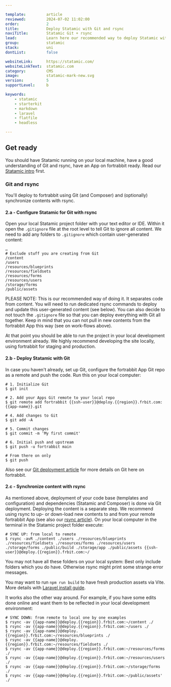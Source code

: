 ```yaml
---

template:         article
reviewed:         2024-07-02 11:02:00
order:            2
title:            Deploy Statamic with Git and rsync
naviTitle:        Statamic Git + rsync
lead:             Learn here our recommended way to deploy Statamic with Git and rsync on fortrabbit.
group:            statamic
stack:            uni
dontList:         false

websiteLink:      https://statamic.com/
websiteLinkText:  statamic.com
category:         CMS
image:            statamic-mark-new.svg
version:          5
supportLevel:     b

keywords:
    - statamic
    - starterkit
    - markdown
    - laravel
    - flatfile
    - headless

---
```



## Get ready

You should have Statamic running on your local machine, have a good understanding of Git and rsync, have an App on fortrabbit ready. Read our [Statamic intro](/statamic) first.

### Git and rsync

You'll deploy to fortrabbit using Git (and Composer) and (optionally) synchronize contents with rsync. 

#### 2.a - Configure Statamic for Git with rsync

Open your local Statamic project folder with your text editor or IDE. Within it open the `.gitignore` file at the root level to tell Git to ignore all content. We need to add any folders to `.gitignore` which contain user-generated content:

```gitignore
…
# Exclude stuff you are creating from Git
/content
/users
/resources/blueprints
/resources/fieldsets
/resources/forms
/resources/users
/storage/forms
/public/assets
```

PLEASE NOTE: This is our recommended way of doing it. It separates code from content. You will need to run dedicated rsync commands to deploy and update this user-generated content (see below). You can also decide to not touch the `.gitignore` file so that you can deploy everything with Git all together. Keep in mind that you can not pull in new contents from the fortrabbit App this way (see on work-flows above).

At that point you should be able to run the project in your local development environment already. We highly recommend developing the site locally, using fortrabbit for staging and production.

#### 2.b - Deploy Statamic with Git

In case you haven't already, set up Git, configure the fortrabbit App Git repo as a remote and push the code. Run this on your local computer:

```shell
# 1. Initialize Git
$ git init

# 2. Add your Apps Git remote to your local repo
$ git remote add fortrabbit {{ssh-user}}@deploy.{{region}}.frbit.com:{{app-name}}.git

# 4. Add changes to Git
$ git add -A

# 5. Commit changes
$ git commit -m 'My first commit'

# 6. Initial push and upstream
$ git push -u fortrabbit main

# From there on only
$ git push
```

Also see our [Git deployment article](/git-deployment) for more details on Git here on fortrabbit.

#### 2.c - Synchronize content with rsync

As mentioned above, deployment of your code base (templates and configuration) and dependencies (Statamic and Composer) is done via Git deployment. Deploying the content is a separate step. We recommend using rsync to up- or down-load new contents to and from your remote fortrabbit App (see also our [rsync article](/rsync)). On your local computer in the terminal in the Statamic project folder execute:

```shell
# SYNC UP: from local to remote
$ rsync -avR ./content ./users ./resources/blueprints ./resources/fieldsets ./resources/forms ./resources/users ./storage/forms ./public/build ./storage/app ./public/assets {{ssh-user}}@deploy.{{region}}.frbit.com:~/
```

You may not have all these folders on your local system: Best only include folders which you do have. Otherwise rsync might print some strange error messages.

You may want to run `npm run build` to have fresh production assets via Vite. More details with [Laravel install guide](/install-laravel#toc-using-vite).

It works also the other way around. For example, if you have some edits done online and want them to be reflected in your local development environment:

```shell
# SYNC DOWN: from remote to local one by one examples
$ rsync -av {{app-name}}@deploy.{{region}}.frbit.com:~/content ./
$ rsync -av {{app-name}}@deploy.{{region}}.frbit.com:~/users ./
$ rsync -av {{app-name}}@deploy.{{region}}.frbit.com:~/resources/blueprints ./
$ rsync -av {{app-name}}@deploy.{{region}}.frbit.com:~/resources/fieldsets ./
$ rsync -av {{app-name}}@deploy.{{region}}.frbit.com:~/resources/forms ./
$ rsync -av {{app-name}}@deploy.{{region}}.frbit.com:~/resources/users ./
$ rsync -av {{app-name}}@deploy.{{region}}.frbit.com:~/storage/forms ./ 
$ rsync -av {{app-name}}@deploy.{{region}}.frbit.com:~/public/assets' ./
```